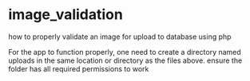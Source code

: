 # image_validation
how to properly validate an image for upload to database using php

For the app to function properly, one need to create a directory named uploads in the same location or directory as the files above.
ensure the folder has all required permissions to work
